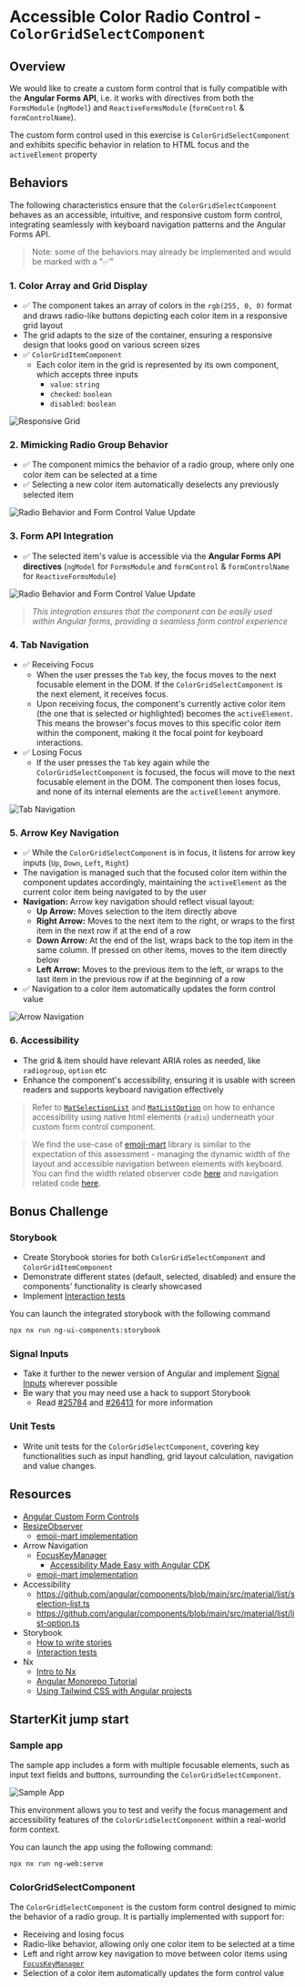 # Accessible Color Radio Control - `ColorGridSelectComponent`

## Overview

We would like to create a custom form control that is fully compatible with the **Angular Forms API**, i.e. it works with directives from both the `FormsModule` (`ngModel`) and `ReactiveFormsModule` (`formControl` & `formControlName`).

The custom form control used in this exercise is `ColorGridSelectComponent` and exhibits specific behavior in relation to HTML focus and the `activeElement` property

## Behaviors

The following characteristics ensure that the `ColorGridSelectComponent` behaves as an accessible, intuitive, and responsive custom form control, integrating seamlessly with keyboard navigation patterns and the Angular Forms API.

> Note: some of the behaviors may already be implemented and would be marked with a "✅"

### 1. Color Array and Grid Display

- ✅ The component takes an array of colors in the `rgb(255, 0, 0)` format and draws radio-like buttons depicting each color item in a responsive grid layout
- The grid adapts to the size of the container, ensuring a responsive design that looks good on various screen sizes
- ✅ `ColorGridItemComponent`
  - Each color item in the grid is represented by its own component, which accepts three inputs
    - `value`: `string`
    - `checked`: `boolean`
    - `disabled`: `boolean`

![Responsive Grid](./assets/responsive-grid.gif)

### 2. Mimicking Radio Group Behavior

- ✅ The component mimics the behavior of a radio group, where only one color item can be selected at a time
- ✅ Selecting a new color item automatically deselects any previously selected item

![Radio Behavior and Form Control Value Update](./assets/radio-form-control.gif)

### 3. Form API Integration

- ✅ The selected item's value is accessible via the **Angular Forms API directives** (`ngModel` for `FormsModule` and `formControl` & `formControlName` for `ReactiveFormsModule`)

![Radio Behavior and Form Control Value Update](./assets/radio-form-control.gif)

> _This integration ensures that the component can be easily used within Angular forms, providing a seamless form control experience_

### 4. Tab Navigation

- ✅ Receiving Focus
  - When the user presses the `Tab` key, the focus moves to the next focusable element in the DOM. If the `ColorGridSelectComponent` is the next element, it receives focus.
  - Upon receiving focus, the component's currently active color item (the one that is selected or highlighted) becomes the `activeElement`. This means the browser's focus moves to this specific color item within the component, making it the focal point for keyboard interactions.
- ✅ Losing Focus
  - If the user presses the `Tab` key again while the `ColorGridSelectComponent` is focused, the focus will move to the next focusable element in the DOM. The component then loses focus, and none of its internal elements are the `activeElement` anymore.

![Tab Navigation](./assets/tab-navigation.gif)

### 5. Arrow Key Navigation

- ✅ While the `ColorGridSelectComponent` is in focus, it listens for arrow key inputs (`Up`, `Down`, `Left`, `Right`)
- The navigation is managed such that the focused color item within the component updates accordingly, maintaining the `activeElement` as the current color item being navigated to by the user
- **Navigation:** Arrow key navigation should reflect visual layout:
  - **Up Arrow:** Moves selection to the item directly above
  - **Right Arrow:** Moves to the next item to the right, or wraps to the first item in the next row if at the end of a row
  - **Down Arrow:** At the end of the list, wraps back to the top item in the same column. If pressed on other items, moves to the item directly below
  - **Left Arrow:** Moves to the previous item to the left, or wraps to the last item in the previous row if at the beginning of a row
- ✅ Navigation to a color item automatically updates the form control value

![Arrow Navigation](./assets/arrow-navigation.gif)

### 6. Accessibility

- The grid & item should have relevant ARIA roles as needed, like `radiogroup`, `option` etc
- Enhance the component's accessibility, ensuring it is usable with screen readers and supports keyboard navigation effectively

> Refer to [`MatSelectionList`](https://github.com/angular/components/blob/main/src/material/list/selection-list.ts) and [`MatListOption`](https://github.com/angular/components/blob/main/src/material/list/list-option.ts) on how to enhance accessibility using native html elements (`radio`) underneath your custom form control component.

> We find the use-case of [emoji-mart](https://github.com/missive/emoji-mart) library is similar to the expectation of this assessment - managing the dynamic width of the layout and accessible navigation between elements with keyboard.
> You can find the width related observer code [here](https://github.com/missive/emoji-mart/blob/main/packages/emoji-mart/src/components/Picker/Picker.tsx#L250) and navigation related code [here](https://github.com/missive/emoji-mart/blob/main/packages/emoji-mart/src/components/Picker/Picker.tsx#L474).

## Bonus Challenge

### Storybook

- Create Storybook stories for both `ColorGridSelectComponent` and `ColorGridItemComponent`
- Demonstrate different states (default, selected, disabled) and ensure the components' functionality is clearly showcased
- Implement [Interaction tests](https://storybook.js.org/docs/writing-tests/interaction-testing)

You can launch the integrated storybook with the following command

```sh
npx nx run ng-ui-components:storybook
```

### Signal Inputs

- Take it further to the newer version of Angular and implement [Signal Inputs](https://blog.angular.io/signal-inputs-available-in-developer-preview-6a7ff1941823) wherever possible
- Be wary that you may need use a hack to support Storybook
  - Read [#25784](https://github.com/storybookjs/storybook/issues/25784) and [#26413](https://github.com/storybookjs/storybook/pull/26413) for more information

### Unit Tests

- Write unit tests for the `ColorGridSelectComponent`, covering key functionalities such as input handling, grid layout calculation, navigation and value changes.

## Resources

- [Angular Custom Form Controls](https://blog.angular-university.io/angular-custom-form-controls/)
- [ResizeObserver](https://developer.mozilla.org/en-US/docs/Web/API/ResizeObserver)
  - [emoji-mart implementation](https://github.com/missive/emoji-mart/blob/main/packages/emoji-mart/src/components/Picker/Picker.tsx#L250)
- Arrow Navigation
  - [FocusKeyManager](https://material.angular.io/cdk/a11y/overview#focuskeymanager)
    - [Accessibility Made Easy with Angular CDK](https://netbasal.com/accessibility-made-easy-with-angular-cdk-1caaf3d98de2)
  - [emoji-mart implementation](https://github.com/missive/emoji-mart/blob/main/packages/emoji-mart/src/components/Picker/Picker.tsx#L474)
- Accessibility
  - <https://github.com/angular/components/blob/main/src/material/list/selection-list.ts>
  - <https://github.com/angular/components/blob/main/src/material/list/list-option.ts>
- Storybook
  - [How to write stories](https://storybook.js.org/docs/writing-stories)
  - [Interaction tests
    ](https://storybook.js.org/docs/writing-tests/interaction-testing)
- Nx
  - [Intro to Nx](https://nx.dev/getting-started/intro)
  - [Angular Monorepo Tutorial](https://nx.dev/angular-tutorial/1-code-generation)
  - [Using Tailwind CSS with Angular projects](https://nx.dev/recipes/angular/using-tailwind-css-with-angular-projects)

## StarterKit jump start

### Sample app

The sample app includes a form with multiple focusable elements, such as input text fields and buttons, surrounding the `ColorGridSelectComponent`.

![Sample App](./assets/img-01.png)

This environment allows you to test and verify the focus management and accessibility features of the `ColorGridSelectComponent` within a real-world form context.

You can launch the app using the following command:

```sh
npx nx run ng-web:serve
```

### ColorGridSelectComponent

The `ColorGridSelectComponent` is the custom form control designed to mimic the behavior of a radio group. It is partially implemented with support for:

- Receiving and losing focus
- Radio-like behavior, allowing only one color item to be selected at a time
- Left and right arrow key navigation to move between color items using [`FocusKeyManager`](https://material.angular.io/cdk/a11y/overview#focuskeymanager)
- Selection of a color item automatically updates the form control value
